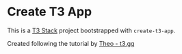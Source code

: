 # Create T3 App

This is a [T3 Stack](https://create.t3.gg/) project bootstrapped with `create-t3-app`.

Created following the tutorial by [Theo - t3.gg](https://www.youtube.com/watch?v=YkOSUVzOAA4&t=5408s)
